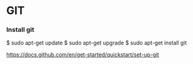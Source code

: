 # GIT

### Install git

$ sudo apt-get update
$ sudo apt-get upgrade
$ sudo apt-get install git

https://docs.github.com/en/get-started/quickstart/set-up-git

